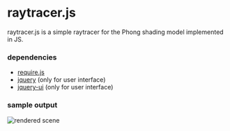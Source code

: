 raytracer.js
============

raytracer.js is a simple raytracer for the Phong shading model implemented in JS. 

### dependencies ###
* [require.js](http://requirejs.org/)
* [jquery](http://jquery.com/) (only for user interface)
* [jquery-ui](http://jqueryui.com/) (only for user interface)

### sample output ###
<img src="http://www.christophschuette.com/blog/wp-content/uploads/2014/05/render-300x225.png" alt="rendered scene"></img>